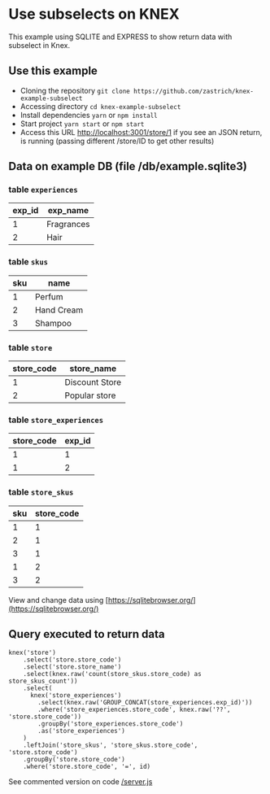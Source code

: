 # Use subselects on KNEX

This example using SQLITE and EXPRESS to show return data with subselect in Knex.

## Use this example

- Cloning the repository `git clone https://github.com/zastrich/knex-example-subselect`
- Accessing directory `cd knex-example-subselect`
- Install dependencies `yarn` or `npm install`
- Start project `yarn start` or `npm start`
- Access this URL [http://localhost:3001/store/1](http://localhost:3001/store/1) if you see an JSON return, is running (passing different /store/ID to get other results)

## Data on example DB (file /db/example.sqlite3)

### table `experiences`
| exp_id | exp_name |
| - | - |
| 1	| Fragrances |
| 2	| Hair |

### table `skus`
| sku | name |
| - | - |
| 1	| Perfum |
| 2	| Hand Cream |
| 3	| Shampoo |

### table `store`
| store_code | store_name |
| - | - |
| 1	| Discount Store |
| 2	| Popular store |

### table `store_experiences`
| store_code | exp_id |
| - | - |
| 1	| 1 |
| 1	| 2 |

### table `store_skus`
| sku | store_code |
| - | - |
| 1	| 1 |
| 2	| 1 |
| 3	| 1 |
| 1	| 2 |
| 3	| 2 |

View and change data using [https://sqlitebrowser.org/](https://sqlitebrowser.org/)

## Query executed to return data

```
knex('store')
    .select('store.store_code')
    .select('store.store_name')
    .select(knex.raw('count(store_skus.store_code) as store_skus_count'))
    .select(
      knex('store_experiences')
        .select(knex.raw('GROUP_CONCAT(store_experiences.exp_id)'))
        .where('store_experiences.store_code', knex.raw('??', 'store.store_code'))
        .groupBy('store_experiences.store_code')
        .as('store_experiences')
    )
    .leftJoin('store_skus', 'store_skus.store_code', 'store.store_code')
    .groupBy('store.store_code')
    .where('store.store_code', '=', id)
```

See commented version on code [/server.js](/server.js)